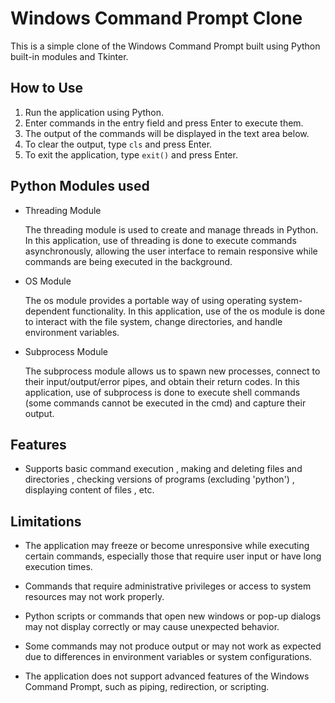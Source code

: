 # Windows Command Prompt Clone

This is a simple clone of the Windows Command Prompt built using Python built-in modules and Tkinter.

## How to Use 

1. Run the application using Python.
2. Enter commands in the entry field and press Enter to execute them.
3. The output of the commands will be displayed in the text area below.
4. To clear the output, type `cls` and press Enter.
5. To exit the application, type `exit()` and press Enter.


## Python Modules used 

- Threading Module

    The threading module is used to create and manage threads in Python. In this application, use of threading is done to execute commands asynchronously, allowing the user interface to remain responsive while commands are being executed in the background.

-  OS Module 

    The os module provides a portable way of using operating system-dependent functionality. In this application, use of the os module is done to interact with the file system, change directories, and handle environment variables.

- Subprocess Module 

    The subprocess module allows us to spawn new processes, connect to their input/output/error pipes, and obtain their return codes. In this application, use of subprocess is done to execute shell commands (some commands cannot be executed in the cmd) and capture their output.


## Features

- Supports basic command execution , making and deleting files and directories , checking versions of programs (excluding 'python') , displaying content of files , etc.

## Limitations

- The application may freeze or become unresponsive while executing certain commands, especially those that require user input or have long execution times.

- Commands that require administrative privileges or access to system resources may not work properly.

- Python scripts or commands that open new windows or pop-up dialogs may not display correctly or may cause unexpected behavior.

- Some commands may not produce output or may not work as expected due to differences in environment variables or system configurations.

- The application does not support advanced features of the Windows Command Prompt, such as piping, redirection, or scripting.

